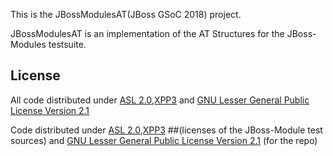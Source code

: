This is the JBossModulesAT(JBoss GSoC 2018) project.

JBossModulesAT is an implementation of the AT Structures for the JBoss-Modules testsuite.

## License

All code distributed under [ASL 2.0](LICENSE.txt),[XPP3](XPP3-LICENSE.txt) and [GNU Lesser General Public License Version 2.1](http://www.gnu.org/licenses/lgpl-2.1-standalone.html)

Code distributed under [ASL 2.0](LICENSE.TXT),[XPP3](XPP3-LICENSE.TXT) ##(licenses of the JBoss-Module test sources) and [GNU Lesser General Public License Version 2.1](http://www.gnu.org/licenses/lgpl-2.1-standalone.html) (for the repo)
